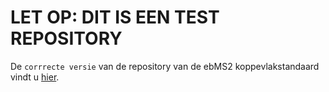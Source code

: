# LET OP: DIT IS EEN TEST REPOSITORY

De `corrrecte versie` van de repository van de ebMS2 koppevlakstandaard vindt u [hier](https://github.com/Logius-standaarden/Digikoppeling-Koppelvlakstandaard-ebMS2).
